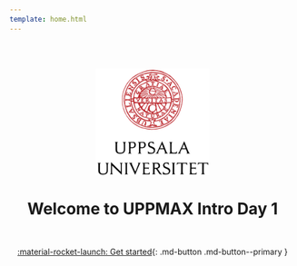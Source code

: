 ```yaml
---
template: home.html
---
```


<center>

<br/><br/>

<img src="assets/UU_logo_color.svg" alt="drawing" width="200"/>

<br/>


# Welcome to UPPMAX Intro Day 1


<br/>

[:material-rocket-launch: Get started](sessions/introduction.md){: .md-button .md-button--primary }

<br/><br/>


</center>

